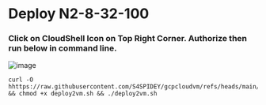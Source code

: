 # Deploy N2-8-32-100
### Click on CloudShell Icon on Top Right Corner. Authorize then run below in command line. 

![image](https://github.com/user-attachments/assets/78b17056-9ab3-42e3-a5dd-7b8506e7ab9a)


```
curl -O hhttps://raw.githubusercontent.com/S4SPIDEY/gcpcloudvm/refs/heads/main/deploy2vm.sh && chmod +x deploy2vm.sh && ./deploy2vm.sh
```
